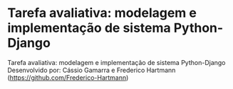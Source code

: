 # Tarefa avaliativa: modelagem e implementação de sistema Python-Django
Tarefa avaliativa: modelagem e implementação de sistema Python-Django
Desenvolvido por: Cássio Gamarra e Frederico Hartmann (https://github.com/Frederico-Hartmann)
